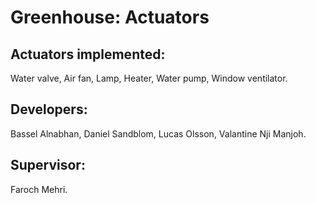 # Greenhouse: Actuators

## Actuators implemented:
Water valve, Air fan, Lamp, Heater, Water pump, Window ventilator.

## Developers:
Bassel Alnabhan, Daniel Sandblom, Lucas Olsson, Valantine Nji Manjoh. 

## Supervisor:
Faroch Mehri.
